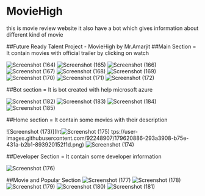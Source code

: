 # MovieHigh
this is movie review website it also have a bot which gives information about different kind of movie

##Future Ready Talent Project - MovieHigh by Mr.Amarjit
##Main Section = It contain movies with official trailer by clicking on watch

![Screenshot (164)](https://user-images.githubusercontent.com/92248907/179620121-189e91d5-a37a-46d7-bd8a-2a353e7802f1.png)
![Screenshot (165)](https://user-images.githubusercontent.com/92248907/179620128-e5d6f9c8-d743-41ef-93ff-a23430ae5daf.png)
![Screenshot (166)](https://user-images.githubusercontent.com/92248907/179620135-3dd47dc2-2995-4059-bb8f-341a9e1becf1.png)
![Screenshot (167)](https://user-images.githubusercontent.com/92248907/179620141-db86730d-5536-4da7-8f5c-1fbe9f7f8a1c.png)
![Screenshot (168)](https://user-images.githubusercontent.com/92248907/179620143-3fa96adf-edb1-4db5-aa04-3c538b4b4a16.png)
![Screenshot (169)](https://user-images.githubusercontent.com/92248907/179620162-5d689bba-9c81-46dd-9244-3f11ca6261d7.png)
![Screenshot (170)](https://user-images.githubusercontent.com/92248907/179620170-006b94d5-5ca8-4810-aae6-68aaaf9db718.png)
![Screenshot (171)](https://user-images.githubusercontent.com/92248907/179620177-56d4d4f6-53b7-420b-b9ab-76292bf6c46b.png)
![Screenshot (172)](https://user-images.githubusercontent.com/92248907/179620184-80404183-eada-40f1-9eba-e6a23fde410c.png)

##Bot section = It is bot created with help microsoft azure

![Screenshot (182)](https://user-images.githubusercontent.com/92248907/179620472-8e6dc9ed-84db-4f5f-81b4-6ecf74fc2ff4.png)
![Screenshot (183)](https://user-images.githubusercontent.com/92248907/179620474-e46392c0-8a90-40d9-ae64-5a7f1e2bb8e7.png)
![Screenshot (184)](https://user-images.githubusercontent.com/92248907/179620479-31a400b3-3967-4384-b479-621173cd9596.png)
![Screenshot (185)](https://user-images.githubusercontent.com/92248907/179620485-5640b867-f3ed-42a5-a777-9eea8f030916.png)

##Home section = It contain some movies with their description


![Screenshot (173)](ht![Screenshot (175)](https://user-images.githubusercontent.com/92248907/179620915-97ed57b3-907e-4877-9891-eab7eff5871f.png)
tps://user-images.githubusercontent.com/92248907/179620886-293a3908-b75e-431a-b2b1-893920152f1d.png)
![Screenshot (174)](https://user-images.githubusercontent.com/92248907/179620902-7f62b51f-e996-453f-8d96-79f0abc8f0f3.png)


##Developer Section = It contain some developer information

![Screenshot (176)](https://user-images.githubusercontent.com/92248907/179620943-938d9326-017f-4ee3-9aef-b38aa7790d10.png)

##Movie and Popular Section 
![Screenshot (177)](https://user-images.githubusercontent.com/92248907/179620950-a1a4cff8-3fb7-44f5-b2db-0e437251953f.png)
![Screenshot (178)](https://user-images.githubusercontent.com/92248907/179620958-8e4a5180-6443-43f4-8bb1-778d8ae6979b.png)
![Screenshot (179)](https://user-images.githubusercontent.com/92248907/179620966-f6b0a623-4a66-4159-be8e-9a7efe36348c.png)
![Screenshot (180)](https://user-images.githubusercontent.com/92248907/179620979-d0849495-d1d8-4274-8d14-21137bf5f8f5.png)
![Screenshot (181)](https://user-images.githubusercontent.com/92248907/179620995-0cbf711f-7d56-4e37-8316-32e466cf9f0e.png)


